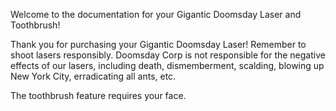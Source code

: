 Welcome to the documentation for your Gigantic Doomsday Laser and Toothbrush!

Thank you for purchasing your Gigantic Doomsday Laser! Remember to shoot lasers responsibly. Doomsday Corp is not responsible for the negative effects of our lasers, including death, dismemberment, scalding, blowing up New York City, erradicating all ants, etc.

The toothbrush feature requires your face.